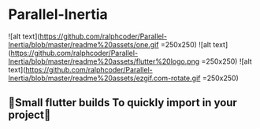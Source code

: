 # Parallel-Inertia
![alt text](https://github.com/ralphcoder/Parallel-Inertia/blob/master/readme%20assets/one.gif =250x250)  ![alt text](https://github.com/ralphcoder/Parallel-Inertia/blob/master/readme%20assets/flutter%20logo.png =250x250)  ![alt text](https://github.com/ralphcoder/Parallel-Inertia/blob/master/readme%20assets/ezgif.com-rotate.gif =250x250)

## 🖖Small flutter builds To quickly import in your project🖖
